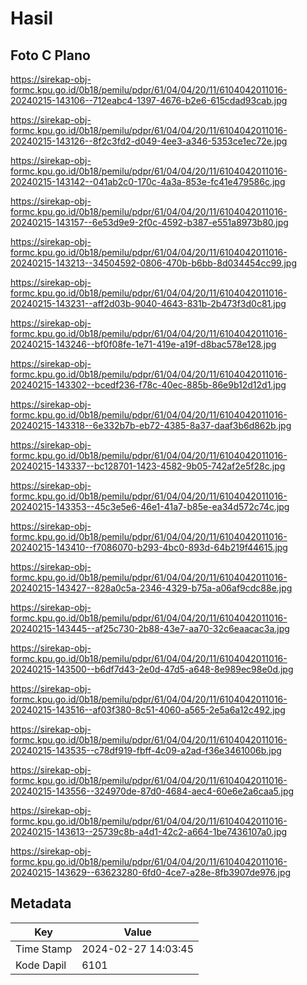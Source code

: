 # Hasil

## Foto C Plano

https://sirekap-obj-formc.kpu.go.id/0b18/pemilu/pdpr/61/04/04/20/11/6104042011016-20240215-143106--712eabc4-1397-4676-b2e6-615cdad93cab.jpg

https://sirekap-obj-formc.kpu.go.id/0b18/pemilu/pdpr/61/04/04/20/11/6104042011016-20240215-143126--8f2c3fd2-d049-4ee3-a346-5353ce1ec72e.jpg

https://sirekap-obj-formc.kpu.go.id/0b18/pemilu/pdpr/61/04/04/20/11/6104042011016-20240215-143142--041ab2c0-170c-4a3a-853e-fc41e479586c.jpg

https://sirekap-obj-formc.kpu.go.id/0b18/pemilu/pdpr/61/04/04/20/11/6104042011016-20240215-143157--6e53d9e9-2f0c-4592-b387-e551a8973b80.jpg

https://sirekap-obj-formc.kpu.go.id/0b18/pemilu/pdpr/61/04/04/20/11/6104042011016-20240215-143213--34504592-0806-470b-b6bb-8d034454cc99.jpg

https://sirekap-obj-formc.kpu.go.id/0b18/pemilu/pdpr/61/04/04/20/11/6104042011016-20240215-143231--aff2d03b-9040-4643-831b-2b473f3d0c81.jpg

https://sirekap-obj-formc.kpu.go.id/0b18/pemilu/pdpr/61/04/04/20/11/6104042011016-20240215-143246--bf0f08fe-1e71-419e-a19f-d8bac578e128.jpg

https://sirekap-obj-formc.kpu.go.id/0b18/pemilu/pdpr/61/04/04/20/11/6104042011016-20240215-143302--bcedf236-f78c-40ec-885b-86e9b12d12d1.jpg

https://sirekap-obj-formc.kpu.go.id/0b18/pemilu/pdpr/61/04/04/20/11/6104042011016-20240215-143318--6e332b7b-eb72-4385-8a37-daaf3b6d862b.jpg

https://sirekap-obj-formc.kpu.go.id/0b18/pemilu/pdpr/61/04/04/20/11/6104042011016-20240215-143337--bc128701-1423-4582-9b05-742af2e5f28c.jpg

https://sirekap-obj-formc.kpu.go.id/0b18/pemilu/pdpr/61/04/04/20/11/6104042011016-20240215-143353--45c3e5e6-46e1-41a7-b85e-ea34d572c74c.jpg

https://sirekap-obj-formc.kpu.go.id/0b18/pemilu/pdpr/61/04/04/20/11/6104042011016-20240215-143410--f7086070-b293-4bc0-893d-64b219f44615.jpg

https://sirekap-obj-formc.kpu.go.id/0b18/pemilu/pdpr/61/04/04/20/11/6104042011016-20240215-143427--828a0c5a-2346-4329-b75a-a06af9cdc88e.jpg

https://sirekap-obj-formc.kpu.go.id/0b18/pemilu/pdpr/61/04/04/20/11/6104042011016-20240215-143445--af25c730-2b88-43e7-aa70-32c6eaacac3a.jpg

https://sirekap-obj-formc.kpu.go.id/0b18/pemilu/pdpr/61/04/04/20/11/6104042011016-20240215-143500--b6df7d43-2e0d-47d5-a648-8e989ec98e0d.jpg

https://sirekap-obj-formc.kpu.go.id/0b18/pemilu/pdpr/61/04/04/20/11/6104042011016-20240215-143516--af03f380-8c51-4060-a565-2e5a6a12c492.jpg

https://sirekap-obj-formc.kpu.go.id/0b18/pemilu/pdpr/61/04/04/20/11/6104042011016-20240215-143535--c78df919-fbff-4c09-a2ad-f36e3461006b.jpg

https://sirekap-obj-formc.kpu.go.id/0b18/pemilu/pdpr/61/04/04/20/11/6104042011016-20240215-143556--324970de-87d0-4684-aec4-60e6e2a6caa5.jpg

https://sirekap-obj-formc.kpu.go.id/0b18/pemilu/pdpr/61/04/04/20/11/6104042011016-20240215-143613--25739c8b-a4d1-42c2-a664-1be7436107a0.jpg

https://sirekap-obj-formc.kpu.go.id/0b18/pemilu/pdpr/61/04/04/20/11/6104042011016-20240215-143629--63623280-6fd0-4ce7-a28e-8fb3907de976.jpg


## Metadata

| Key        | Value               |
| ---------- | ------------------- |
| Time Stamp | 2024-02-27 14:03:45 |
| Kode Dapil | 6101                |



